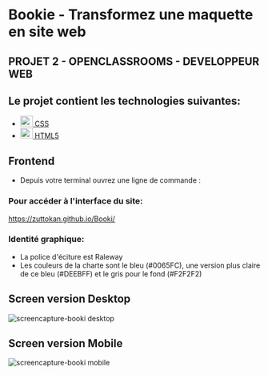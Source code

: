 # Bookie - Transformez une maquette en site web

## PROJET 2 - OPENCLASSROOMS - DEVELOPPEUR WEB

## Le projet contient les technologies suivantes:

- <a  href="https://www.w3schools.com/css/"  title="CSS"><img  src="https://github.com/get-icon/geticon/blob/master/icons/css-3.svg"  alt="CSS"  width="25px"  height="21px"> CSS</a>
- <a  href="https://www.w3schools.com/html/"  title="HTML5"><img  src="https://github.com/get-icon/geticon/blob/master/icons/html-5.svg"  alt="HTML5"  width="25px"  height="21px"> HTML5</a>

## Frontend

- Depuis votre terminal ouvrez une ligne de commande :

### Pour accéder à l'interface du site:

https://zuttokan.github.io/Booki/

### Identité graphique:

<ul>
<li>La police d'éciture est Raleway</li>
<li>Les couleurs de la charte sont le bleu (#0065FC), une version plus claire de ce bleu
(#DEEBFF) et le gris pour le fond (#F2F2F2)
</li>
</ul>

## Screen version Desktop

![screencapture-booki desktop](https://user-images.githubusercontent.com/100352779/196151746-94e153c9-2184-4d84-9858-0b7c64b27b46.jpg)

## Screen version Mobile

![screencapture-booki mobile](https://user-images.githubusercontent.com/100352779/196153185-6403e7b1-bf5a-4613-8767-1cf6f14098cc.jpg)
